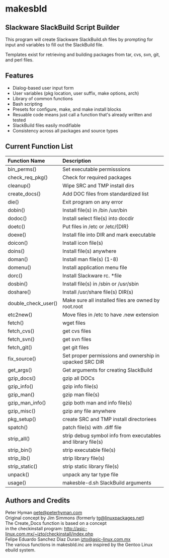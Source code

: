 # makesbld

## Slackware SlackBuild Script Builder
This program will create Slackware SlackBuild.sh files
by prompting for input and variables to fill out the
SlackBuild file.

Templates exist for retrieving and building packages from
tar, cvs, svn, git, and perl files.

## Features
* Dialog-based user input form  
* User variables (pkg location, user suffix, make options, arch)  
* Library of common functions  
* Bash scripting  
* Presets for configure, make, and make install blocks  
* Resuable code means just call a function that's already written and tested  
* SlackBuild files easily modifiable  
* Consistency across all packages and source types

## Current Function List

Function Name        | Description
:-------------       | :-----------
| bin_perms()          | Set executable permisssions |
| check_req_pkg()      | Check for required packages |
| cleanup()            | Wipe SRC and TMP install dirs |
| create_docs()        | Add DOC files from standardized list |
| die()                | Exit program on any error |
| dobin()              | Install file(s) in /bin /usr/bin |
| dodoc()              | Install select file(s) into docdir |
| doetc()              | Put files in /etc or /etc/{DIR} |
| doexe()              | Install file into DIR and mark executable |
| doicon()             | Install icon file(s) |
| doins()              | Install file(s) anywhere |
| doman()              | Install man file(s) (1-8) |
| domenu()             | Install application menu file |
| dorc()               | Install Slackware rc. \*file |
| dosbin()             | Install file(s) in /sbin or /usr/sbin |
| doshare()            | Install /usr/share file(s) DIR(s) |
| double_check_user()  | Make sure all installed files are owned by root.root |
| etc2new()            | Move files in /etc to have .new extension |
| fetch()              | wget files |
| fetch_cvs()          | get cvs files |
| fetch_svn()          | get svn files |
| fetch_git()          | get git files |
| fix_source()         | Set proper permissions and ownership in upacked SRC DIR |
| get_args()           | Get arguments for creating SlackBuild |
| gzip_docs()          | gzip all DOCs |
| gzip_info()          | gzip info file(s) |
| gzip_man()           | gzip man file(s) |
| gzip_man_info()      | gzip both man and info file(s) |
| gzip_misc()          | gzip any file anywhere |
| pkg_setup()          | create SRC and TMP install directoriees |
| spatch()             | patch file(s) with .diff file |
| strip_all()          | strip debug symbol info from executables and library file(s) |
| strip_bin()          | strip executable file(s) |
| strip_lib()          | strip library file(s) |
| strip_static()       | strip static library file(s) |
| unpack()             | unpack any tar type file |
| usage()              | makesble-d.sh SlackBuild arguments |

## Authors and Credits
Peter Hyman <pete@peterhyman.com>  
Original concept by Jim Simmons (formerly <tg@linuxpackages.net>)  
The Create_Docs function is based on a concept  
in the checkinstall program: http://asic-linux.com.mx/~izto/checkinstall/index.php  
Felipe Eduardo Sanchez Diaz Duran <izto@asic-linux.com.mx>  
The various functions in makesbld.inc are inspired by the Gentoo Linux ebuild system.  
